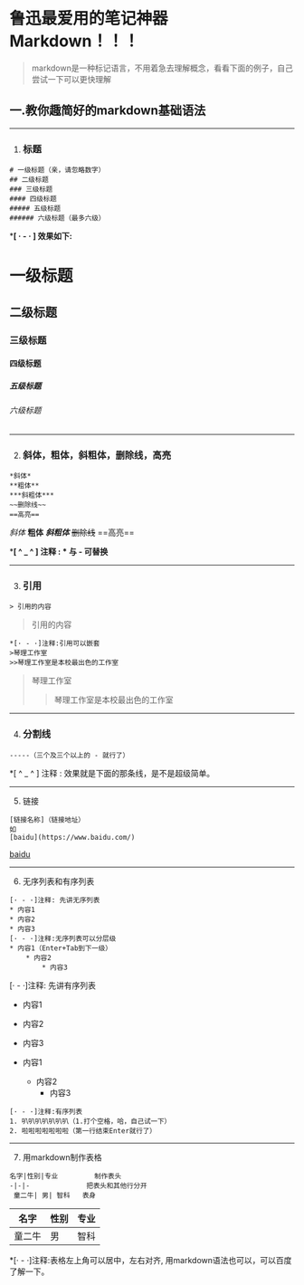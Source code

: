 # 鲁迅最爱用的笔记神器Markdown！！！

> markdown是一种标记语言，不用着急去理解概念，看看下面的例子，自己尝试一下可以更快理解

## 一.教你趣简好的markdown基础语法

------

1. ### 标题

``` 
# 一级标题（亲，请忽略数字）
## 二级标题
### 三级标题
#### 四级标题
##### 五级标题
###### 六级标题（最多六级）
```

***[ · - · ] 效果如下:**

# 一级标题

## 二级标题
### 三级标题
#### 四级标题
##### 五级标题
###### 六级标题

---------

2. ### 斜体，粗体，斜粗体，删除线，高亮

``` 
*斜体*
**粗体**
***斜粗体***
~~删除线~~
==高亮==
```

*斜体*
**粗体**
***斜粗体***
~~删除线~~
==高亮==



***[ ^ _ ^ ] 注释 : * 与 - 可替换**

---------

3. ### 引用

``` 
> 引用的内容
```

> 引用的内容

``` 
*[· - ·]注释:引用可以嵌套
>琴理工作室
>>琴理工作室是本校最出色的工作室
```

>琴理工作室
>
>>琴理工作室是本校最出色的工作室

------

4. ### 分割线

``` 
-----（三个及三个以上的 - 就行了）
```

*[ ^ _ ^ ] 注释 : 效果就是下面的那条线，是不是超级简单。



---

5. 链接

``` 
[链接名称]（链接地址）
如
[baidu](https://www.baidu.com/)
```

[baidu](https://www.baidu.com/)

-----

6. 无序列表和有序列表

``` 
[· - ·]注释: 先讲无序列表
* 内容1
* 内容2
* 内容3
[· - ·]注释:无序列表可以分层级
* 内容1（Enter+Tab到下一级）
	* 内容2
		* 内容3

```

[· - ·]注释: 先讲有序列表
* 内容1

* 内容2

* 内容3

  

* 内容1

  * 内容2
     * 内容3

``` 
[· - ·]注释:有序列表
1. 叭叭叭叭叭叭叭（1.打个空格，哈，自己试一下）
2. 啦啦啦啦啦啦啦（第一行结束Enter就行了）
```

-----

7. 用markdown制作表格

``` 
名字|性别|专业         制作表头
-|-|-              把表头和其他行分开
 童二牛| 男| 智科   表身
```

| 名字   | 性别 | 专业 |
| ------ | ---- | ------------ |
| 童二牛 | 男   | 智科         |

*[· - ·]注释:表格左上角可以居中，左右对齐, 用markdown语法也可以，可以百度了解一下。



